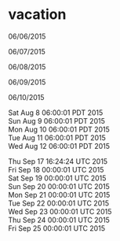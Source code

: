 # vacation
06/06/2015

06/07/2015

06/08/2015

06/09/2015

06/10/2015

Sat Aug  8 06:00:01 PDT 2015  
Sun Aug  9 06:00:01 PDT 2015  
Mon Aug 10 06:00:01 PDT 2015  
Tue Aug 11 06:00:01 PDT 2015  
Wed Aug 12 06:00:01 PDT 2015  
  
Thu Sep 17 16:24:24 UTC 2015  
Fri Sep 18 00:00:01 UTC 2015  
Sat Sep 19 00:00:01 UTC 2015  
Sun Sep 20 00:00:01 UTC 2015  
Mon Sep 21 00:00:01 UTC 2015  
Tue Sep 22 00:00:01 UTC 2015  
Wed Sep 23 00:00:01 UTC 2015  
Thu Sep 24 00:00:01 UTC 2015  
Fri Sep 25 00:00:01 UTC 2015  
